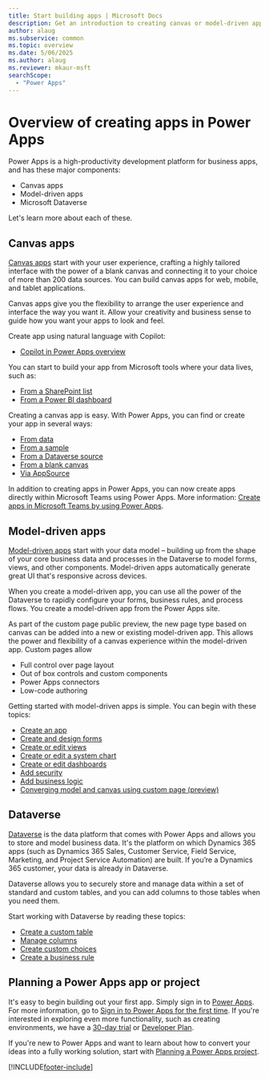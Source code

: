```yaml
---
title: Start building apps | Microsoft Docs
description: Get an introduction to creating canvas or model-driven apps in Power Apps, and incorporating the Microsoft Dataverse.
author: alaug
ms.subservice: common
ms.topic: overview
ms.date: 5/06/2025
ms.author: alaug
ms.reviewer: mkaur-msft
searchScope:
  - "Power Apps"
---
```


# Overview of creating apps in Power Apps

Power Apps is a high-productivity development platform for business apps, and has these major components:

- Canvas apps
- Model-driven apps
- Microsoft Dataverse

Let's learn more about each of these.

## Canvas apps

[Canvas apps](canvas-apps/getting-started.md) start with your user experience, crafting a highly tailored interface with the power of a blank canvas and connecting it to your choice of more than 200 data sources. You can build canvas apps for web, mobile, and tablet applications.

Canvas apps give you the flexibility to arrange the user experience and interface the way you want it. Allow your creativity and business sense to guide how you want your apps to look and feel.

Create app using natural language with Copilot:

- [Copilot in Power Apps overview](canvas-apps/ai-overview.md)

You can start to build your app from Microsoft tools where your data lives, such as:

- [From a SharePoint list](canvas-apps/app-from-sharepoint.md#create-a-canvas-app-with-data-from-a-list)
- [From a Power BI dashboard](/power-bi/visuals/power-bi-visualization-powerapp)

Creating a canvas app is easy. With Power Apps, you can find or create your app in several ways:

- [From data](canvas-apps/app-from-sharepoint.md)
- [From a sample](canvas-apps/open-and-run-a-sample-app.md)
- [From a Dataverse source](canvas-apps/data-platform-create-app.md)
- [From a blank canvas](canvas-apps/data-platform-create-app-scratch.md)
- [Via AppSource](../user/app-source.md)


In addition to creating apps in Power Apps, you can now create apps directly within Microsoft Teams using Power Apps. More information: [Create apps in Microsoft Teams by using Power Apps](/powerapps/teams/create-apps-overview).

## Model-driven apps

[Model-driven apps](model-driven-apps/model-driven-app-overview.md) start with your data model – building up from the shape of your core business data and processes in the Dataverse to model forms, views, and other components. Model-driven apps automatically generate great UI that's responsive across devices. 

When you create a model-driven app, you can use all the power of the Dataverse to rapidly configure your forms, business rules, and process flows. You create a model-driven app from the Power Apps site.

As part of the custom page public preview, the new page type based on canvas can be added into a new or existing model-driven app. This allows the power and flexibility of a canvas experience within the model-driven app. Custom pages allow
- Full control over page layout 
- Out of box controls and custom components
- Power Apps connectors
- Low-code authoring

Getting started with model-driven apps is simple. You can begin with these topics:

- [Create an app](/dynamics365/customer-engagement/customize/create-edit-app)
- [Create and design forms](/dynamics365/customer-engagement/customize/create-design-forms)
- [Create or edit views](/dynamics365/customer-engagement/customize/create-edit-views)
- [Create or edit a system chart](/dynamics365/customer-engagement/customize/create-edit-system-chart)
- [Create or edit dashboards](/dynamics365/customer-engagement/customize/create-edit-dashboards)
- [Add security](/dynamics365/customer-engagement/customize/manage-access-apps-security-roles)
- [Add business logic](/dynamics365/customer-engagement/customize/guide-staff-through-common-tasks-processes)
- [Converging model and canvas using custom page (preview)](model-driven-apps/model-app-page-overview.md)


## Dataverse

[Dataverse](data-platform/data-platform-intro.md) is the data platform that comes with Power Apps and allows you to store and model business data. It's the platform on which Dynamics 365 apps (such as Dynamics 365 Sales, Customer Service, Field Service, Marketing, and Project Service Automation) are built. If you’re a Dynamics 365 customer, your data is already in Dataverse.

Dataverse allows you to securely store and manage data within a set of standard and custom tables, and you can add columns to those tables when you need them.

Start working with Dataverse by reading these topics:

- [Create a custom table](data-platform/data-platform-create-entity.md)
- [Manage columns](data-platform/data-platform-manage-fields.md)
- [Create custom choices](data-platform/custom-picklists.md)
- [Create a business rule](/dynamics365/customer-engagement/customize/create-business-rules-recommendations-apply-logic-form)

## Planning a Power Apps app or project

It's easy to begin building out your first app. Simply sign in to [Power Apps](https://make.powerapps.com). For more information, go to [Sign in to Power Apps for the first time](canvas-apps/intro-maker-portal.md). If you're interested in exploring even more functionality, such as creating environments, we have a [30-day trial](signup-for-powerapps.md) or [Developer Plan](developer-plan.md).

If you're new to Power Apps and want to learn about how to convert your ideas into a fully working solution, start with [Planning a Power Apps project](/powerapps/guidance/planning/introduction).


[!INCLUDE[footer-include](../includes/footer-banner.md)]
